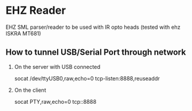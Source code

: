 EHZ Reader
==========

EHZ SML parser/reader to be used with IR opto heads (tested with ehz ISKRA MT681)


## How to tunnel USB/Serial Port through network
1. On the server with USB connected

    socat /dev/ttyUSB0,raw,echo=0 tcp-listen:8888,reuseaddr

2. On the client

    socat PTY,raw,echo=0 tcp:<ip>:8888